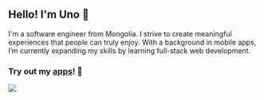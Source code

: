 ## Hello! I'm Uno 👋

I'm a software engineer from Mongolia. I strive to create meaningful experiences that people can truly enjoy. With a background in mobile apps, I’m currently expanding my skills by learning full-stack web development.

### Try out my <a href="https://apps.apple.com/us/developer/usukhbayar-batbayar/id1532655863">apps</a>! 📱 

<a href="https://skillicons.dev">
  <img src="https://skillicons.dev/icons?i=androidstudio,apple,unity,reactivex,swift,nextjs,ts,tailwind,py,fastapi,postgres" />
</a>
